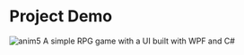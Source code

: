 # Project Demo
![anim5](https://github.com/Mujanov3737/WPF-RPG/assets/75598761/e6b5d2d0-df75-4231-9d40-d165d174ce89)
A simple RPG game with a UI built with WPF and C#
